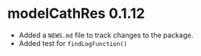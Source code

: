 # modelCathRes 0.1.12

-   Added a `NEWS.md` file to track changes to the package.
-   Added test for `findLogFunction()`
